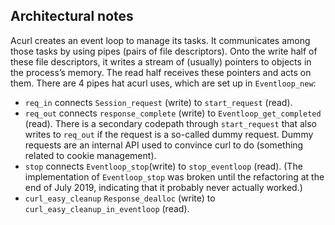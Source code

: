 ## Architectural notes

Acurl creates an event loop to manage its tasks.  It communicates among
those tasks by using pipes (pairs of file descriptors).  Onto the write
half of these file descriptors, it writes a stream of (usually) pointers
to objects in the processʼs memory.  The read half receives these
pointers and acts on them.  There are 4 pipes hat acurl uses, which are
set up in `Eventloop_new`:

- `req_in` connects `Session_request` (write) to `start_request` (read).
- `req_out` connects `response_complete` (write) to
  `Eventloop_get_completed` (read).  There is a secondary codepath
  through `start_request` that also writes to `req_out` if the request
  is a so-called dummy request.  Dummy requests are an internal API used
  to convince curl to do (something related to cookie management).
- `stop` connects `Eventloop_stop`(write) to `stop_eventloop` (read).  (The
  implementation of `Eventloop_stop` was broken until the refactoring at
  the end of July 2019, indicating that it probably never actually worked.)
- `curl_easy_cleanup` `Response_dealloc` (write) to
  `curl_easy_cleanup_in_eventloop` (read).
